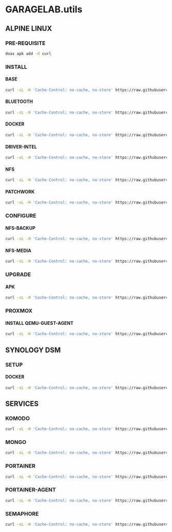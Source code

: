 # GARAGELAB.utils

## ALPINE LINUX

### PRE-REQUISITE

```bash
doas apk add -U curl
```

### INSTALL

#### BASE

```bash
curl -sL -H 'Cache-Control: no-cache, no-store' https://raw.githubusercontent.com/chadwagoner/GARAGELAB.utils/main/alpine-linux/install-base.sh | sh
```

#### BLUETOOTH

```bash
curl -sL -H 'Cache-Control: no-cache, no-store' https://raw.githubusercontent.com/chadwagoner/GARAGELAB.utils/main/alpine-linux/install-bluetooth.sh | sh
```

#### DOCKER

```bash
curl -sL -H 'Cache-Control: no-cache, no-store' https://raw.githubusercontent.com/chadwagoner/GARAGELAB.utils/main/alpine-linux/install-docker.sh | sh
```

#### DRIVER-INTEL

```bash
curl -sL -H 'Cache-Control: no-cache, no-store' https://raw.githubusercontent.com/chadwagoner/GARAGELAB.utils/main/alpine-linux/install-driver-intel.sh | sh
```

#### NFS

```bash
curl -sL -H 'Cache-Control: no-cache, no-store' https://raw.githubusercontent.com/chadwagoner/GARAGELAB.utils/main/alpine-linux/install-nfs.sh | sh
```

#### PATCHWORK

```bash
curl -sL -H 'Cache-Control: no-cache, no-store' https://raw.githubusercontent.com/chadwagoner/GARAGELAB.utils/main/alpine-linux/install-patchwork.sh | sh
```

### CONFIGURE

#### NFS-BACKUP

```bash
curl -sL -H 'Cache-Control: no-cache, no-store' https://raw.githubusercontent.com/chadwagoner/GARAGELAB.utils/main/alpine-linux/configure-nfs-backup.sh | sh
```

#### NFS-MEDIA

```bash
curl -sL -H 'Cache-Control: no-cache, no-store' https://raw.githubusercontent.com/chadwagoner/GARAGELAB.utils/main/alpine-linux/configure-nfs-media.sh | sh
```

### UPGRADE

#### APK

```bash
curl -sL -H 'Cache-Control: no-cache, no-store' https://raw.githubusercontent.com/chadwagoner/GARAGELAB.utils/main/alpine-linux/upgrade-apk.sh | sh
```

### PROXMOX

#### INSTALL QEMU-GUEST-AGENT

```bash
curl -sL -H 'Cache-Control: no-cache, no-store' https://raw.githubusercontent.com/chadwagoner/GARAGELAB.utils/main/alpine-linux/proxmox-install-qemu-guest-agent.sh | sh
```

## SYNOLOGY DSM

### SETUP

#### DOCKER

```bash
curl -sL -H 'Cache-Control: no-cache, no-store' https://raw.githubusercontent.com/chadwagoner/GARAGELAB.utils/main/dsm/setup-docker.sh | sh
```

## SERVICES

### KOMODO

```bash
curl -sL -H 'Cache-Control: no-cache, no-store' https://raw.githubusercontent.com/chadwagoner/GARAGELAB.utils/main/docker/komodo/install.sh | sh
```

### MONGO

```bash
curl -sL -H 'Cache-Control: no-cache, no-store' https://raw.githubusercontent.com/chadwagoner/GARAGELAB.utils/main/docker/mongo/install.sh | sh
```

### PORTAINER

```bash
curl -sL -H 'Cache-Control: no-cache, no-store' https://raw.githubusercontent.com/chadwagoner/GARAGELAB.utils/main/docker/portainer/install.sh | sh
```

### PORTAINER-AGENT

```bash
curl -sL -H 'Cache-Control: no-cache, no-store' https://raw.githubusercontent.com/chadwagoner/GARAGELAB.utils/main/docker/portainer-agent/install.sh | sh
```

### SEMAPHORE

```bash
curl -sL -H 'Cache-Control: no-cache, no-store' https://raw.githubusercontent.com/chadwagoner/GARAGELAB.utils/main/docker/semaphore/install.sh | sh
```